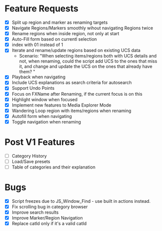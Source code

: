 # Feature Requests

- [x] Split up region and marker as renaming targets
- [x] Navigate Regions/Markers smoothly wihout navigating Regions twice
- [x] Rename regions when inside region, not only at start
- [x] Auto-Fill form based on currentl selection
- [x] index with 01 instead of 1
- [x] Iterate and rename/update regions based on existing UCS data
    - Scenario: "When selecting items/regions both with UCS details and not, when renaming, could the script add UCS to the ones that miss it, and change and update the UCS on the ones that already have them? "
- [x] Playback when navigating
- [x] Include UCS explanations as search criteria for autosearch
- [x] Support Undo Points
- [x] Focus on FXName after Renaming, if the current focus is on this
- [x] Highlight window when focused
- [x] Implement new features to Media Explorer Mode
- [x] Wandering Loop region with items/regions when renaming
- [x] Autofill form when navigating
- [x] Toggle navigation when renaming

# Post V1 Features

- [ ] Category History
- [ ] Load/Save presets
- [ ] Table of categories and their explanation

# Bugs
- [x] Script freezes due to JS_Window_Find - use built in actions instead.
- [x] Fix scrolling bug in category browser
- [x] Improve search results
- [x] Improve Marker/Region Navigation
- [x] Replace catId only if it's a valid catId